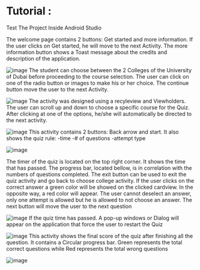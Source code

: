 # Tutorial : 

Test The Project Inside Android Studio 

The welcome page contains 2 buttons: Get started and more information.
If the user clicks on Get started, he will move to the next Activity.
The more information button shows a Toast message about the credits and description of the application.


![image](/Images/Picture%201.png)
The student can choose between the 2 Colleges of the University of Dubai before proceeding to the course selection.
The user can click on one of the radio button or images to make his or her choice.
The continue button move the user to the next Activity. 


![image](/Images/Picture%202.png)
The activity was designed using a recyleview and Viewholders.
The user can scroll up and down to choose a specific course for the Quiz.
After clicking at one of the options, he/she will automatically be directed to the next activity.


![image](/Images/Picture%203.png)
This activity contains 2 buttons: Back arrow and start.
 It also shows the quiz rule:
-time
-# of questions
-attempt type 


![image](/Images/Picture%204.png)

The timer of the quiz is located on the top right corner.
It shows the time that has passed.
The progress bar, located bellow, is in correlation with the numbers of questions completed.
The exit button can be used to exit the quiz activity and go back to choose college activity.
If the user clicks on the correct answer a green color will be showed on the clicked cardview. In the opposite way, a red color will appear.
The user cannot deselect an answer, only one attempt
 is allowed but he is allowed to not choose an answer.
The next button will move the user to the next question


![image](/Images/Picture%205.png)
If the quiz time has passed. A pop-up windows or Dialog will appear on the application that force the user to restart the Quiz


![image](/Images/Picture%206.png)
This activity shows the final score of the quiz after finishing all the question.
It contains a Circular progress bar. 
Green represents the total correct questions while Red represents the total wrong questions


![image](/Images/Picture%207.png)
